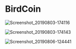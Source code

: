 # BirdCoin

![Screenshot_20190803-174116](https://user-images.githubusercontent.com/7614211/62572390-6e591a00-b848-11e9-90da-9698b3288f91.png)

![Screenshot_20190803-174143](https://user-images.githubusercontent.com/7614211/62572378-68fbcf80-b848-11e9-8d78-8409104426cb.png)

![Screenshot_20190806-124441](https://user-images.githubusercontent.com/7614211/62572387-6c8f5680-b848-11e9-988f-381ff1aa71be.png)


